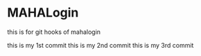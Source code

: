 # MAHALogin
this is for git hooks  of mahalogin


this is my 1st commit
this is my 2nd commit
this is my 3rd commit






